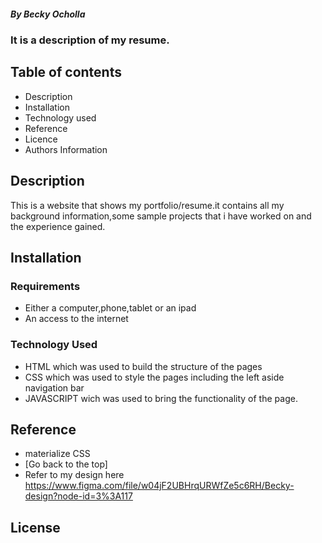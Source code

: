##### By Becky Ocholla
### It is a description of my resume.
## Table of contents
* Description
* Installation
* Technology used
* Reference
* Licence
* Authors Information

## Description
This is a website that shows my portfolio/resume.it contains all my background information,some sample projects that i have worked on and the experience gained.

## Installation
### Requirements
* Either a computer,phone,tablet or an ipad
* An access to the internet

### Technology Used
* HTML which was used to build the structure of the pages
* CSS which was used to style the pages including the left aside navigation bar
* JAVASCRIPT wich was used to bring the functionality of the page.

## Reference
* materialize CSS
* [Go back to the top]
* Refer to my design here https://www.figma.com/file/w04jF2UBHrqURWfZe5c6RH/Becky-design?node-id=3%3A117

## License

